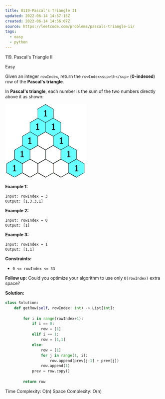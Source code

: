 ```yaml
---
title: 0119-Pascal's Triangle II
updated: 2022-06-14 14:57:15Z
created: 2022-06-14 14:56:07Z
source: https://leetcode.com/problems/pascals-triangle-ii/
tags:
  - easy
  - python
---
```


119\. Pascal's Triangle II

Easy

Given an integer `rowIndex`, return the `rowIndex<sup>th</sup>` (**0-indexed**) row of the **Pascal's triangle**.

In **Pascal's triangle**, each number is the sum of the two numbers directly above it as shown:

![](../_resources/PascalTriangleAnimated2_f99a5c9297ed4a2084be9b663a.gif)

**Example 1:**

```
Input: rowIndex = 3
Output: [1,3,3,1]

```

**Example 2:**

```
Input: rowIndex = 0
Output: [1]

```

**Example 3:**

```
Input: rowIndex = 1
Output: [1,1]

```

**Constraints:**

- `0 <= rowIndex <= 33`

**Follow up:** Could you optimize your algorithm to use only `O(rowIndex)` extra space?

**Solution:**
```python
class Solution:
    def getRow(self, rowIndex: int) -> List[int]:
        
        for i in range(rowIndex+1):
            if i == 0:
                row = [1]
            elif i == 1:
                row = [1,1]
            else:
                row = [1]
                for j in range(1, i):
                    row.append(prev[j-1] + prev[j])
                row.append(1)
            prev = row.copy()

        return row
```

Time Complexity: O(n)
Space Complexity: O(n)